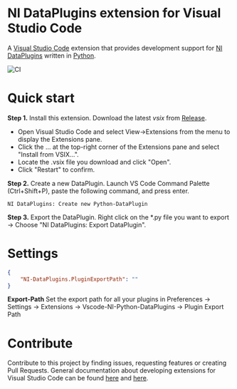 # NI DataPlugins extension for Visual Studio Code

A [Visual Studio Code](https://code.visualstudio.com/) extension that provides development support for [NI DataPlugins](https://www.ni.com/downloads/dataplugins) written in [Python](https://www.python.org).<br>

![CI](https://github.com/ni/vscode-ni-python-dataplugins/workflows/CI/badge.svg)

# Quick start

**Step 1.** Install this extension. Download the latest *vsix* from [Release](https://github.com/jschumme/vscode-ni-python-dataplugins/releases).
- Open Visual Studio Code and select View->Extensions from the menu to display the Extensions pane.
- Click the ... at the top-right corner of the Extensions pane and select "Install from VSIX...".
- Locate the .vsix file you download and click "Open".
- Click "Restart" to confirm.

**Step 2.** Create a new DataPlugin. Launch VS Code Command Palette (Ctrl+Shift+P), paste the following command, and press enter.
```
NI DataPlugins: Create new Python-DataPlugin
```
**Step 3.** Export the DataPlugin. Right click on the \*.py file you want to export -> Choose "NI DataPlugins: Export DataPlugin".

# Settings

```json
{
    "NI-DataPlugins.PluginExportPath": ""
}
```

**Export-Path** Set the export path for all your plugins in Preferences -> Settings -> Extensions -> Vscode-NI-Python-DataPlugins -> Plugin Export Path 

# Contribute

Contribute to this project by finding issues, requesting features or creating Pull Requests. General documentation about developing extensions for Visual Studio Code can be found [here](https://code.visualstudio.com/api) and [here](https://vscode-docs.readthedocs.io/en/stable/extensions/debugging-extensions/).

